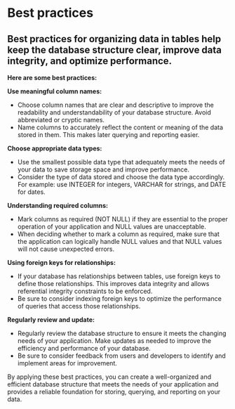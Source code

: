 # Best practices

## Best practices for organizing data in tables help keep the database structure clear, improve data integrity, and optimize performance.

**Here are some best practices:**



**Use meaningful column names:**

* Choose column names that are clear and descriptive to improve the readability and understandability of your database structure. Avoid abbreviated or cryptic names.
* Name columns to accurately reflect the content or meaning of the data stored in them. This makes later querying and reporting easier.



**Choose appropriate data types:**

* Use the smallest possible data type that adequately meets the needs of your data to save storage space and improve performance.
* Consider the type of data stored and choose the data type accordingly. For example: use INTEGER for integers, VARCHAR for strings, and DATE for dates.



**Understanding required columns:**

* Mark columns as required (NOT NULL) if they are essential to the proper operation of your application and NULL values ​​are unacceptable.
* When deciding whether to mark a column as required, make sure that the application can logically handle NULL values ​​and that NULL values ​​will not cause unexpected errors.



**Using foreign keys for relationships:**

* If your database has relationships between tables, use foreign keys to define those relationships. This improves data integrity and allows referential integrity constraints to be enforced.
* Be sure to consider indexing foreign keys to optimize the performance of queries that access those relationships.



**Regularly review and update:**

* Regularly review the database structure to ensure it meets the changing needs of your application. Make updates as needed to improve the efficiency and performance of your database.&#x20;
* Be sure to consider feedback from users and developers to identify and implement areas for improvement.



By applying these best practices, you can create a well-organized and efficient database structure that meets the needs of your application and provides a reliable foundation for storing, querying, and reporting on your data.


